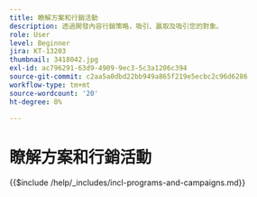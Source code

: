 ```yaml
---
title: 瞭解方案和行銷活動
description: 透過開發內容行銷策略，吸引、贏取及吸引您的對象。
role: User
level: Beginner
jira: KT-13203
thumbnail: 3418042.jpg
exl-id: ac796291-63d9-4909-9ec3-5c3a1206c394
source-git-commit: c2aa5a0dbd22bb949a865f219e5ecbc2c96d6286
workflow-type: tm+mt
source-wordcount: '20'
ht-degree: 0%

---
```


# 瞭解方案和行銷活動

{{$include /help/_includes/incl-programs-and-campaigns.md}}
